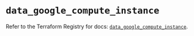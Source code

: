 # `data_google_compute_instance`

Refer to the Terraform Registry for docs: [`data_google_compute_instance`](https://registry.terraform.io/providers/hashicorp/google/6.22.0/docs/data-sources/compute_instance).
